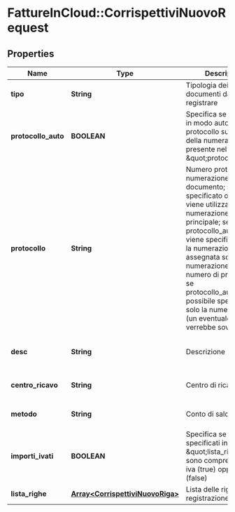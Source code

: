 # FattureInCloud::CorrispettiviNuovoRequest

## Properties
Name | Type | Description | Notes
------------ | ------------- | ------------- | -------------
**tipo** | **String** | Tipologia dei documenti da registrare | [default to &#39;ricevute&#39;]
**protocollo_auto** | **BOOLEAN** | Specifica se attribuire in modo automatico il protocollo sulla base della numerazione presente nel parametro \&quot;protocollo\&quot;. | [optional] [default to false]
**protocollo** | **String** | Numero protocollo e numerazione del documento; se non specificato o vuoto, viene utilizzata la numerazione principale; se protocollo_auto&#x3D;false e viene specificata solo la numerazione, viene assegnata solamente la numerazione e non un numero di protocollo; se protocollo_auto&#x3D;true, è possibile specificare solo la numerazione (un eventuale numero verrebbe sovrascritto) | [optional] [default to &#39;1A&#39;]
**desc** | **String** | Descrizione | [optional] [default to &#39;Descrizione prova&#39;]
**centro_ricavo** | **String** | Centro di ricavo | [optional] [default to &#39;&#39;]
**metodo** | **String** | Conto di saldo | [default to &#39;Banca XYZ&#39;]
**importi_ivati** | **BOOLEAN** | Specifica se gli importi specificati in \&quot;lista_righe\&quot; sono comprensivi di iva (true) oppure netti (false) | [optional] [default to false]
**lista_righe** | [**Array&lt;CorrispettiviNuovoRiga&gt;**](CorrispettiviNuovoRiga.md) | Lista delle righe della registrazione | [optional] 


